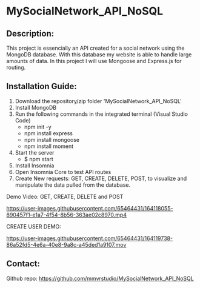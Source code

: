 # MySocialNetwork_API_NoSQL

## Description:
This project is essencially an API created for a social network using the MongoDB database. With this database my website is able to handle large amounts of data. In this project I will use Mongoose and Express.js for routing.

## Installation Guide: 
1. Download the repository/zip folder 'MySocialNetwork_API_NoSQL'
2. Install MongoDB
3. Run the following commands in the integrated terminal (Visual Studio Code)
    - npm init -y
    - npm install express
    - npm install mongoose
    - npm install moment
4. Start the server
    - $ npm start
5. Install Insomnia
6. Open Insomnia Core to test API routes
7. Create New requests: GET, CREATE, DELETE, POST, to visualize and manipulate the data pulled from the database.


Demo Video: GET, CREATE, DELETE and POST




https://user-images.githubusercontent.com/65464431/164118055-890457f1-e1a7-4f54-8b56-363ae02c8970.mp4


CREATE USER DEMO:




https://user-images.githubusercontent.com/65464431/164119738-86a52fd5-4e6a-40e8-9a8c-a45ded1a9107.mov









## Contact:
 Github repo: https://github.com/mmvrstudio/MySocialNetwork_API_NoSQL


